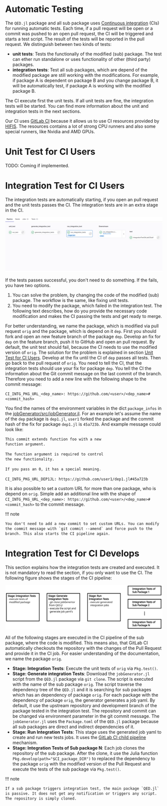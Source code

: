 # Automatic Testing

The `QED.jl` package and all sub package uses [Continuous integration](https://en.wikipedia.org/wiki/Continuous_integration) (CIs) for running automatic tests. Each time, if a pull request will be open or a commit was pushed to an open pull request, the CI will be triggered and starts a test script. The result of the tests will be reported in the pull request. We distinguish between two kinds of tests:

- **unit tests**: Tests the functionally of the modified (sub) package. The test can ether run standalone or uses functionality of other (third party) packages. 
- **integration tests**: Test all sub packages, which are depend of the modified package are still working with the modifications. For example, if package A is dependent on package B and you change package B, it will be automatically test, if package A is working with the modified package B.

The CI execute first the unit tests. If all unit tests are fine, the integration tests will be started. You can find more information about the unit and integration tests in the next sections.

Our CI uses [GitLab CI](https://docs.gitlab.com/ee/ci/) because it allows us to use CI resources provided by [HIFIS](https://www.hifis.net/). The resources contains a lot of strong CPU runners and also some special runners, like Nvidia and AMD GPUs.

# Unit Test for CI Users

TODO: Coming if implemented.

# Integration Test for CI Users

The integration tests are automatically starting, if you open an pull request and the unit tests passes the CI. The integration tests are in an extra stage in the CI. 

![CI pipeline with unit and integration tests](CI_pipeline.png)

If the tests passes successful, you don't need to do something. If the fails, you have two options.

1. You can solve the problem, by changing the code of the modified (sub) package. The workflow is the same, like fixing unit tests.
2. You need to modify the package, which failed in the integration test. The following text describes, how do you provide the necessary code modification and makes the CI passing the tests and get ready to merge. 

For better understanding, we name the package, which is modified via pull request `orig` and the package, which is depend on it `dep`.  First you should fork and open an new feature branch of the package `dep`. Develop an fix for `dep` on the feature branch, push it to GitHub and open an pull request. By default, the unit test should fail, because the CI needs to use the modified version of `orig`. The solution for the problem is explained in section [Unit Test for CI Users](#Unit-Test-for-CI-Users). Develop at the fix until the CI of `dep` passes all tests. Then go back to the pull request of `orig`. You need to tell the CI, that the integration tests should use your fix for package `dep`. You tell the CI the information about the Git commit message on the last commit of the branch. Therefore you need to add a new line with the following shape to the commit message: 

```
CI_INTG_PKG_URL_<dep_name>: https://github.com/<user>/<dep_name>#<commit_hash>
```

You find the names of the environment variables in the dict `package_infos` in the [jobGenerator/src/jobGenerator.jl](https://github.com/SimeonEhrig/GitlabCIMain/blob/master/jobGenerator/src/jobGenerator.jl). For an example let's assume the name of the `dep` package is `dep1.jl`, `user1` forked the package and the commit hash of the fix for package `dep1.jl` is `45a723b`. And example message could look like:

```
This commit extends function foo with a new
function argument.

The function argument is required to control
the new functionality.

If you pass an 0, it has a special meaning.

CI_INTG_PKG_URL_DEP1JL: https://github.com/user1/dep1.jl#45a723b
```

It is also possible to set a custom URL for more than one package, who is depend on `orig`. Simple add an additional line with the shape of `CI_INTG_PKG_URL_<dep_name>: https://github.com/<user>/<dep_name>#<commit_hash>` to the commit message.

!!! note

    You don't need to add a new commit to set custom URLs. You can modify the commit message with `git commit --amend` and force push to the branch. This also starts the CI pipeline again.


# Integration Test for CI Develops

This section explains how the integration tests are created and executed. It is not mandatory to read the section, if you only want to use the CI. The following figure shows the stages of the CI pipeline:

![detailed CI pipeline of the integration tests](integration_jobs_pipeline.svg)

All of the following stages are executed in the CI pipeline of the sub package, where the code is modified. This means also, that GitLab CI automatically checkouts the repository with the changes of the Pull Request and provide it in the CI job. For easier understanding of the documentation, we name the package `orig`.

- **Stage: Integration Tests**: Execute the unit tests of `orig` via `Pkg.test()`.
- **Stage: Generate integration Tests**: Download the `jobGenerator.jl` script from the `QED.jl` package via `git clone`. The script is executed with the name of the sub package `orig`. The script traverse the dependency tree of the `QED.jl` and it is searching for sub packages which has an dependency of package `orig`. For each package with the dependency of package `orig`, the generator generates a job yaml. By default, it use the upstream repository and development branch of the package tested in the integration test. The repository and commit can be changed via environment parameter in the git commit message. The `jobGenerator.jl` uses the `Package.toml` of the `QED.jl` package because all sub packages are direct and indirect dependencies of it.
- **Stage: Run Integration Tests**: This stage uses the generated job yaml to create and run new tests jobs. It uses the [GitLab CI child pipeline](https://about.gitlab.com/blog/2020/04/24/parent-child-pipelines/#dynamically-generating-pipelines) mechanism.
- **Stage: Integration Tests of Sub package N**: Each job clones the repository of the sub package. After the clone, it use the Julia function `Pkg.develop(path="$CI_package_DIR")` to replaced the dependency to the package `orig` with the modified version of the Pull Request and execute the tests of the sub package via `Pkg.test()`.

!!! note

    If a sub package triggers integration test, the main package `QED.jl` is passive. It does not get any notification or triggers any script. The repository is simply cloned.
